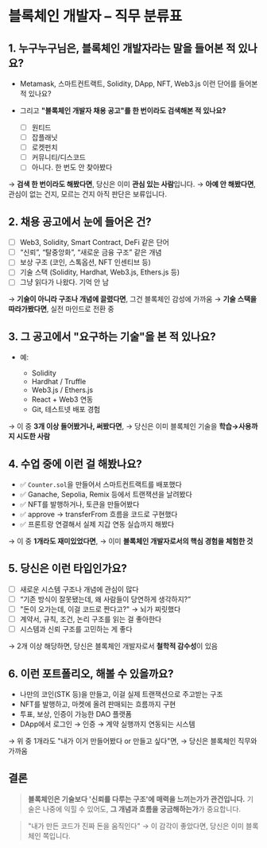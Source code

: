 # 블록체인 개발자 – 직무 분류표

## 1. 누구누구님은, 블록체인 개발자라는 말을 들어본 적 있나요?

- Metamask, 스마트컨트랙트, Solidity, DApp, NFT, Web3.js 이런 단어를 들어본 적 있나요?
- 그리고 **"블록체인 개발자 채용 공고"를 한 번이라도 검색해본 적 있나요?**

  - ☐ 원티드
  - ☐ 잡플래닛
  - ☐ 로켓펀치
  - ☐ 커뮤니티/디스코드
  - ☐ 아니다. 한 번도 안 찾아봤다

→ **검색 한 번이라도 해봤다면**, 당신은 이미 **관심 있는 사람**입니다.
→ **아예 안 해봤다면**, 관심이 없는 건지, 모르는 건지 아직 판단은 보류입니다.

## 2. 채용 공고에서 눈에 들어온 건?

- ☐ Web3, Solidity, Smart Contract, DeFi 같은 단어
- ☐ “신뢰”, “탈중앙화”, “새로운 금융 구조” 같은 개념
- ☐ 보상 구조 (코인, 스톡옵션, NFT 인센티브 등)
- ☐ 기술 스택 (Solidity, Hardhat, Web3.js, Ethers.js 등)
- ☐ 그냥 읽다가 나왔다. 기억 안 남

→ **기술이 아니라 구조나 개념에 끌렸다면**, 그건 블록체인 감성에 가까움
→ **기술 스택을 따라가봤다면**, 실전 마인드로 전환 중

## 3. 그 공고에서 "요구하는 기술"을 본 적 있나요?

- 예:

  - Solidity
  - Hardhat / Truffle
  - Web3.js / Ethers.js
  - React + Web3 연동
  - Git, 테스트넷 배포 경험

→ 이 중 **3개 이상 들어봤거나, 써봤다면**,
→ 당신은 이미 블록체인 기술을 **학습→사용까지 시도한 사람**

## 4. 수업 중에 이런 걸 해봤나요?

- ✅ `Counter.sol`을 만들어서 스마트컨트랙트를 배포했다
- ✅ Ganache, Sepolia, Remix 등에서 트랜잭션을 날려봤다
- ✅ NFT를 발행하거나, 토큰을 만들어봤다
- ✅ approve → transferFrom 흐름을 코드로 구현했다
- ✅ 프론트랑 연결해서 실제 지갑 연동 실습까지 해봤다

→ 이 중 **1개라도 재미있었다면**,
→ 이미 **블록체인 개발자로서의 핵심 경험을 체험한 것**

## 5. 당신은 이런 타입인가요?

- ☐ 새로운 시스템 구조나 개념에 관심이 많다
- ☐ “기존 방식이 잘못됐는데, 왜 사람들이 당연하게 생각하지?”
- ☐ "돈이 오가는데, 이걸 코드로 짠다고?" → 뇌가 찌릿했다
- ☐ 계약서, 규칙, 조건, 논리 구조를 읽는 걸 좋아한다
- ☐ 시스템과 신뢰 구조를 고민하는 게 좋다

→ 2개 이상 해당하면, 당신은 블록체인 개발자로서 **철학적 감수성**이 있음

## 6. 이런 포트폴리오, 해볼 수 있을까요?

- 나만의 코인(STK 등)을 만들고, 이걸 실제 트랜잭션으로 주고받는 구조
- NFT를 발행하고, 마켓에 올려 판매되는 흐름까지 구현
- 투표, 보상, 인증이 가능한 DAO 플랫폼
- DApp에서 로그인 → 인증 → 계약 실행까지 연동되는 시스템

→ 위 중 1개라도 "내가 이거 만들어봤다 or 만들고 싶다"면,
→ 당신은 블록체인 직무와 가까움

## 결론

> **블록체인은 기술보다 '신뢰를 다루는 구조'에 매력을 느끼는가가 관건입니다.**
> 기술은 나중에 익힐 수 있어도, **그 개념과 흐름을 궁금해하는가**가 중요합니다.

> "내가 만든 코드가 진짜 돈을 움직인다"
> → 이 감각이 좋았다면,
> 당신은 이미 블록체인 쪽입니다.
